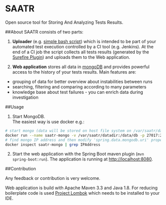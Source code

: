 # SAATR 

Open source tool for Storing And Analyzing Tests Results.

##About
SAATR consists of two parts:

1. __Uploader__ (e.g. [simple bash script](https://github.com/dsimko/saatr/tree/master/saatr-uploader/scripts/post-build.sh)) which is intended to be part of your automated test execution controlled by a CI tool (e.g. Jenkins). At the end of a CI job the script collects all tests results (generated by the [Surefire Plugin](http://maven.apache.org/surefire/maven-surefire-plugin)) and uploads them to the Web application. 

2. __Web application__ stores all data in [mongoDB](https://www.mongodb.com) and provides powerful access to the history of your tests results. Main features are:
  - grouping of data for better overview about instabilities between runs
  - searching, filtering and comparing according to many parameters 
  - knowledge base about test failures - you can enrich data during investigation

##Usage
1) Start MongoDB.   
The easiest way is use docker e.g.:  
```sh
# start mongo (data will be stored on host file system on /var/saatr/datadir)
docker run --name saatr-mongo -v /var/saatr/datadir:/data/db -p 27017:27017 -d mongo:3.3.11
# find mongo IP address and then modify 'spring.data.mongodb.uri' property in 'saatr/src/main/resources/application.properties'
docker inspect saatr-mongo | grep IPAddress
```
2) Start the web application with the Spring Boot maven plugin (`mvn spring-boot:run`). The application is running at [http://localhost:8080](http://localhost:8080).

##Contribution

Any feedback or contribution is very welcome.  

Web application is build with Apache Maven 3.3 and Java 1.8. For reducing boilerplate code is used [Project Lombok](https://projectlombok.org) which needs to be installed to your IDE.